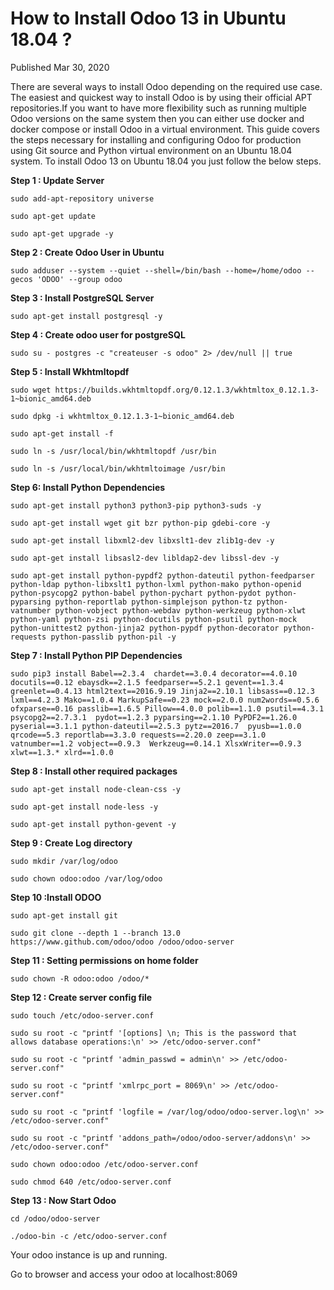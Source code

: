 # How to Install Odoo 13 in Ubuntu 18.04 ?

Published Mar 30, 2020

There are several ways to install Odoo depending on the required use case. The easiest and quickest way to install Odoo is by using their official APT repositories.If you want to have more flexibility such as running multiple Odoo versions on the same system then you can either use docker and docker compose or install Odoo in a virtual environment.
This guide covers the steps necessary for installing and configuring Odoo for production using Git source and Python virtual environment on an Ubuntu 18.04 system.
To install Odoo 13 on Ubuntu 18.04 you just follow the below steps.

**Step 1 : Update Server**

```
sudo add-apt-repository universe

sudo apt-get update

sudo apt-get upgrade -y
```

**Step 2 : Create Odoo User in Ubuntu**

```
sudo adduser --system --quiet --shell=/bin/bash --home=/home/odoo --gecos 'ODOO' --group odoo
```

**Step 3 : Install PostgreSQL Server**

```
sudo apt-get install postgresql -y
```

**Step 4 : Create odoo user for postgreSQL**

```
sudo su - postgres -c "createuser -s odoo" 2> /dev/null || true
```

**Step 5 : Install Wkhtmltopdf**

```
sudo wget https://builds.wkhtmltopdf.org/0.12.1.3/wkhtmltox_0.12.1.3-1~bionic_amd64.deb

sudo dpkg -i wkhtmltox_0.12.1.3-1~bionic_amd64.deb

sudo apt-get install -f

sudo ln -s /usr/local/bin/wkhtmltopdf /usr/bin

sudo ln -s /usr/local/bin/wkhtmltoimage /usr/bin
```

**Step 6: Install Python Dependencies**

```
sudo apt-get install python3 python3-pip python3-suds -y

sudo apt-get install wget git bzr python-pip gdebi-core -y

sudo apt-get install libxml2-dev libxslt1-dev zlib1g-dev -y

sudo apt-get install libsasl2-dev libldap2-dev libssl-dev -y
```

 

```
sudo apt-get install python-pypdf2 python-dateutil python-feedparser python-ldap python-libxslt1 python-lxml python-mako python-openid python-psycopg2 python-babel python-pychart python-pydot python-pyparsing python-reportlab python-simplejson python-tz python-vatnumber python-vobject python-webdav python-werkzeug python-xlwt python-yaml python-zsi python-docutils python-psutil python-mock python-unittest2 python-jinja2 python-pypdf python-decorator python-requests python-passlib python-pil -y
```

**Step 7 : Install Python PIP Dependencies**

```
sudo pip3 install Babel==2.3.4  chardet==3.0.4 decorator==4.0.10  docutils==0.12 ebaysdk==2.1.5 feedparser==5.2.1 gevent==1.3.4  greenlet==0.4.13 html2text==2016.9.19 Jinja2==2.10.1 libsass==0.12.3  lxml==4.2.3 Mako==1.0.4 MarkupSafe==0.23 mock==2.0.0 num2words==0.5.6  ofxparse==0.16 passlib==1.6.5 Pillow==4.0.0 polib==1.1.0 psutil==4.3.1 psycopg2==2.7.3.1  pydot==1.2.3 pyparsing==2.1.10 PyPDF2==1.26.0 pyserial==3.1.1 python-dateutil==2.5.3 pytz==2016.7  pyusb==1.0.0 qrcode==5.3 reportlab==3.3.0 requests==2.20.0 zeep==3.1.0 vatnumber==1.2 vobject==0.9.3  Werkzeug==0.14.1 XlsxWriter==0.9.3 xlwt==1.3.* xlrd==1.0.0
```

**Step 8 : Install other required packages**

```
sudo apt-get install node-clean-css -y

sudo apt-get install node-less -y

sudo apt-get install python-gevent -y
```

**Step 9 : Create Log directory**

```
sudo mkdir /var/log/odoo

sudo chown odoo:odoo /var/log/odoo
```

**Step 10 :Install ODOO**

```
sudo apt-get install git

sudo git clone --depth 1 --branch 13.0 https://www.github.com/odoo/odoo /odoo/odoo-server
```

**Step 11 : Setting permissions on home folder**

```
sudo chown -R odoo:odoo /odoo/*
```

**Step 12 : Create server config file**

```
sudo touch /etc/odoo-server.conf

sudo su root -c "printf '[options] \n; This is the password that allows database operations:\n' >> /etc/odoo-server.conf"

sudo su root -c "printf 'admin_passwd = admin\n' >> /etc/odoo-server.conf"

sudo su root -c "printf 'xmlrpc_port = 8069\n' >> /etc/odoo-server.conf"

sudo su root -c "printf 'logfile = /var/log/odoo/odoo-server.log\n' >> /etc/odoo-server.conf"

sudo su root -c "printf 'addons_path=/odoo/odoo-server/addons\n' >> /etc/odoo-server.conf"

sudo chown odoo:odoo /etc/odoo-server.conf

sudo chmod 640 /etc/odoo-server.conf
```

**Step 13 : Now Start Odoo**

```
cd /odoo/odoo-server 

./odoo-bin -c /etc/odoo-server.conf 
```

Your odoo instance is up and running.

Go to browser and access your odoo at localhost:8069